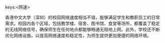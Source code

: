 keys:<网速>


香港中文大学（深圳）的校园网络速度相当不错，能够满足学生和教职员工的日常需求。校园内各个区域，包括教学楼、宿舍、图书馆、食堂等场所，都覆盖了稳定的无线网络信号，确保师生在任何地点都能够畅通无阻地上网。此外，学校还不断优化网络设施，以提高网络速度和稳定性，为师生提供更加便捷的网络环境。